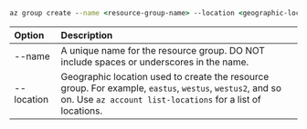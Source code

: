 ```cmd
az group create --name <resource-group-name> --location <geographic-location> --verbose
```

| Option | Description |
|:---|:---|
| --name | A unique name for the resource group. DO NOT include spaces or underscores in the name. |
| --location | Geographic location used to create the resource group. For example, `eastus`, `westus`, `westus2`, and so on. Use `az account list-locations` for a list of locations. |